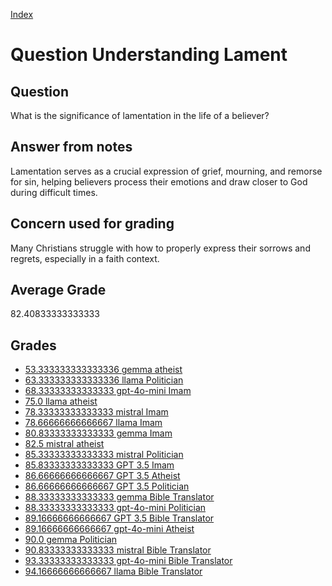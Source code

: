 
[Index](../../index.md)
# Question Understanding Lament
## Question
What is the significance of lamentation in the life of a believer?

## Answer from notes
Lamentation serves as a crucial expression of grief, mourning, and remorse for sin, helping believers process their emotions and draw closer to God during difficult times.

## Concern used for grading
Many Christians struggle with how to properly express their sorrows and regrets, especially in a faith context.

## Average Grade
82.40833333333333

## Grades
 * [53.333333333333336 gemma atheist](../answers/gemma_atheist/Understanding_Lament.md)
 * [63.333333333333336 llama Politician](../answers/llama_Politician/Understanding_Lament.md)
 * [68.33333333333333 gpt-4o-mini Imam](../answers/gpt-4o-mini_Imam/Understanding_Lament.md)
 * [75.0 llama atheist](../answers/llama_atheist/Understanding_Lament.md)
 * [78.33333333333333 mistral Imam](../answers/mistral_Imam/Understanding_Lament.md)
 * [78.66666666666667 llama Imam](../answers/llama_Imam/Understanding_Lament.md)
 * [80.83333333333333 gemma Imam](../answers/gemma_Imam/Understanding_Lament.md)
 * [82.5 mistral atheist](../answers/mistral_atheist/Understanding_Lament.md)
 * [85.33333333333333 mistral Politician](../answers/mistral_Politician/Understanding_Lament.md)
 * [85.83333333333333 GPT 3.5 Imam](../answers/GPT_3.5_Imam/Understanding_Lament.md)
 * [86.66666666666667 GPT 3.5 Atheist](../answers/GPT_3.5_Atheist/Understanding_Lament.md)
 * [86.66666666666667 GPT 3.5 Politician](../answers/GPT_3.5_Politician/Understanding_Lament.md)
 * [88.33333333333333 gemma Bible Translator](../answers/gemma_Bible_Translator/Understanding_Lament.md)
 * [88.33333333333333 gpt-4o-mini Politician](../answers/gpt-4o-mini_Politician/Understanding_Lament.md)
 * [89.16666666666667 GPT 3.5 Bible Translator](../answers/GPT_3.5_Bible_Translator/Understanding_Lament.md)
 * [89.16666666666667 gpt-4o-mini Atheist](../answers/gpt-4o-mini_Atheist/Understanding_Lament.md)
 * [90.0 gemma Politician](../answers/gemma_Politician/Understanding_Lament.md)
 * [90.83333333333333 mistral Bible Translator](../answers/mistral_Bible_Translator/Understanding_Lament.md)
 * [93.33333333333333 gpt-4o-mini Bible Translator](../answers/gpt-4o-mini_Bible_Translator/Understanding_Lament.md)
 * [94.16666666666667 llama Bible Translator](../answers/llama_Bible_Translator/Understanding_Lament.md)
